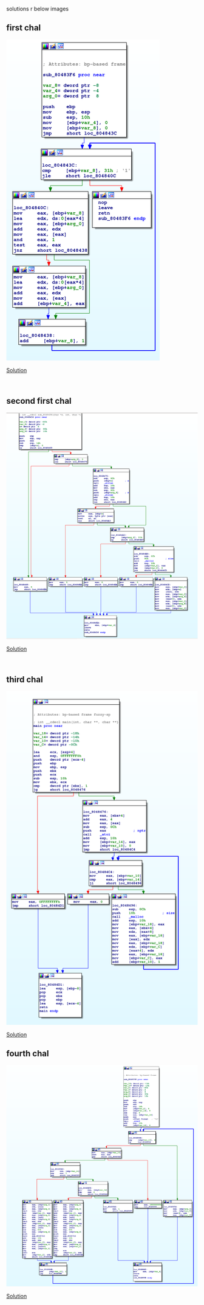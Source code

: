 solutions r below images
<br />

first chal
---------------------

![easy](../static/6447rev/easy1_ida.png)

[Solution](reversing1/)

<br />

second first chal
------------------

![easy](../static/6447rev/medium1_ida.png)

[Solution](reversing2/)

<br />


third chal
----------------------

![easy](../static/6447rev/medium2_ida.png)

[Solution](reversing3/)


fourth chal
----------------------------------

![noteasyfuckingrun](../static/6447rev/hard1_ida.png)

[Solution](reversing4/)
